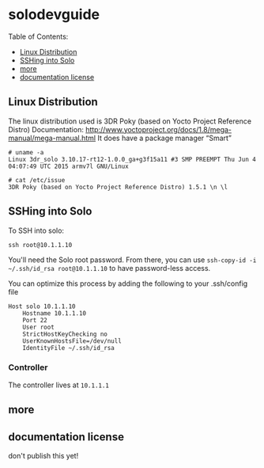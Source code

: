 # solodevguide

<!--TOC-->
Table of Contents:

* [Linux Distribution](#linux-distribution)
* [SSHing into Solo](#sshing-into-solo)
* [more](#more)
* [documentation license](#documentation-license)

<!--/TOC-->

## Linux Distribution

The linux distribution used is 3DR Poky (based on Yocto Project Reference Distro)
Documentation: http://www.yoctoproject.org/docs/1.8/mega-manual/mega-manual.html
It does have a package manager “Smart”

```
# uname -a
Linux 3dr_solo 3.10.17-rt12-1.0.0_ga+g3f15a11 #3 SMP PREEMPT Thu Jun 4 04:07:49 UTC 2015 armv7l GNU/Linux
```

```
# cat /etc/issue
3DR Poky (based on Yocto Project Reference Distro) 1.5.1 \n \l
```


## SSHing into Solo

To SSH into solo:

```
ssh root@10.1.1.10
```

You'll need the Solo root password. From there, you can use `ssh-copy-id -i ~/.ssh/id_rsa root@10.1.1.10` to have password-less access.

You can optimize this process by adding the following to your .ssh/config file

```
Host solo 10.1.1.10
    Hostname 10.1.1.10
    Port 22
    User root
    StrictHostKeyChecking no
    UserKnownHostsFile=/dev/null
    IdentityFile ~/.ssh/id_rsa
```

### Controller

The controller lives at `10.1.1.1`

## more

## documentation license

don't publish this yet!
